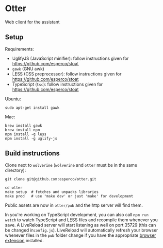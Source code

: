 Otter
====

Web client for the assistant

Setup
-----

Requirements:
* UglifyJS (JavaScript minifier): follow instructions given for
  https://github.com/esperco/stoat
* `gawk` (GNU awk)
* LESS (CSS preprocessor): follow instructions given for
  https://github.com/esperco/stoat
* TypeScript (`tsc`): follow instructions given for
  https://github.com/esperco/stoat

Ubuntu:
```
sudo apt-get install gawk
```

Mac:
```
brew install gawk
brew install npm
npm install -g less
npm install -g uglify-js
```

Build instructions
------------------

Clone next to `wolverine` (`wolverine` and `otter` must be in the same directory):
```
git clone git@github.com:esperco/otter.git
```

```
cd otter
make setup  # fetches and unpacks libraries
make prod   # use 'make dev' or just 'make' for development
```

Public assets are now in `otter/pub` and the http server will find them.

In you're working on TypeScript development, you can also call `npm run watch`
to watch TypeScript and LESS files and recompile them whenever you save. A
LiveReload server will start listening as well on port 35729 (this can be
changed in`config.js`). LiveReload will automatically refresh your browser
whenever files in the `pub` folder change if you have the appropriate
[browser extension](http://livereload.com/extensions/) installed.
